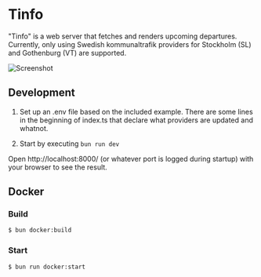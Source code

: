 # Tinfo

"Tinfo" is a web server that fetches and renders upcoming departures. Currently,
only using Swedish kommunaltrafik providers for Stockholm (SL) and Gothenburg
(VT) are supported.

![Screenshot](docs/screenshot.png)

## Development

1. Set up an .env file based on the included example. There are some lines in the beginning of index.ts that declare what providers are updated and whatnot.

2. Start by executing `bun run dev`

Open http://localhost:8000/ (or whatever port is logged during startup) with
your browser to see the result.

## Docker

### Build

```sh
$ bun docker:build
```

### Start

```sh
$ bun run docker:start
```
